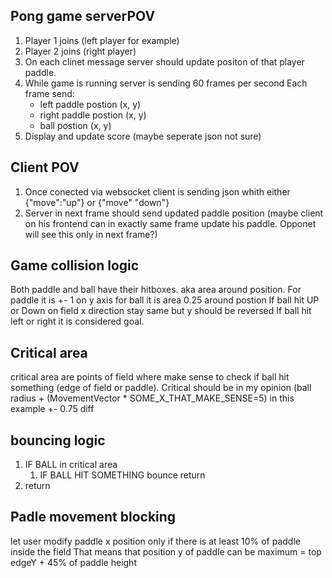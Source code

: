 ## Pong game serverPOV
1. Player 1 joins (left player for example)
2. Player 2 joins (right player)
3. On each clinet message server should update positon of that player paddle.
4. While game is running server is sending 60 frames per second 
	Each frame send:
	 * left paddle postion (x, y)
	 * right paddle postion (x, y)
	 * ball postion (x, y)
5. Display and update score (maybe seperate json not sure)


## Client POV 
1. Once conected via websocket client is sending json whith either {"move":"up"} or {"move" "down"}
2. Server in next frame should send updated paddle position (maybe client on his frontend can in exactly same frame update his paddle. Opponet will see this only in next frame?)


## Game collision logic 
Both paddle and ball have their hitboxes. aka area around position.
For paddle it is +- 1 on y axis 
for ball it is area 0.25 around postion 
If ball hit UP or Down on field x direction stay same but y should be reversed
If ball hit left or right it is considered goal.

## Critical area 
critical area are points of field where make sense to check if ball hit something (edge of field or paddle). 
Critical should be in my opinion (ball radius + (MovementVector * SOME_X_THAT_MAKE_SENSE=5) in this example +- 0.75 diff 


## bouncing logic 
1. IF BALL in critical area 
	1. IF BALL HIT SOMETHING 
		bounce 
	return 
2. return 

## Padle movement blocking
let user modify paddle x position only if there is at least 10% of paddle inside the field
That means that position y of paddle can be maximum = top edgeY + 45% of paddle height
